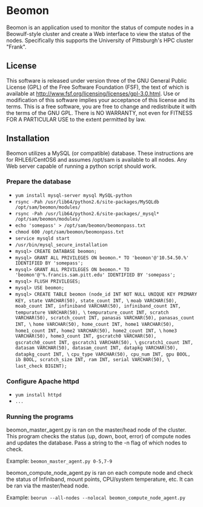 Beomon
======

Beomon is an application used to monitor the status of compute nodes in a
Beowulf-style cluster and create a Web interface to view the status of the
nodes.  Specifically this supports the University of Pittsburgh's HPC 
cluster "Frank".

License
-------

This software is released under version three of the GNU General Public License (GPL) of the
Free Software Foundation (FSF), the text of which is available at http://www.fsf.org/licensing/licenses/gpl-3.0.html.
Use or modification of this software implies your acceptance of this license and its terms.
This is a free software, you are free to change and redistribute it with the terms of the GNU GPL.
There is NO WARRANTY, not even for FITNESS FOR A PARTICULAR USE to the extent permitted by law.

Installation
------------

Beomon utilizes a MySQL (or compatible) database.  These instructions are for
RHLE6/CentOS6 and assumes /opt/sam is available to all nodes.  Any Web server
capable of running a python script should work.

### Prepare the database
* `yum install mysql-server mysql MySQL-python`
* `rsync -Pah /usr/lib64/python2.6/site-packages/MySQLdb /opt/sam/beomon/modules/`
* `rsync -Pah /usr/lib64/python2.6/site-packages/_mysql* /opt/sam/beomon/modules/`
* `echo 'somepass' > /opt/sam/beomon/beomonpass.txt`
* `chmod 600 /opt/sam/beomon/beomonpass.txt`
* `service mysqld start`
* `/usr/bin/mysql_secure_installation`
* `mysql> CREATE DATABASE beomon;`
* `mysql> GRANT ALL PRIVILEGES ON beomon.* TO 'beomon'@'10.54.50.%' IDENTIFIED BY 'somepass';`
* `mysql> GRANT ALL PRIVILEGES ON beomon.* TO 'beomon'@'%.francis.sam.pitt.edu' IDENTIFIED BY 'somepass';`
* `mysql> FLUSH PRIVILEGES;`
* `mysql> USE beomon;`
* `mysql> CREATE TABLE beomon (node_id INT NOT NULL UNIQUE KEY PRIMARY KEY, state VARCHAR(50), state_count INT, \`
`moab VARCHAR(50), moab_count INT, infiniband VARCHAR(50), infiniband_count INT, tempurature VARCHAR(50), \`
`tempurature_count INT, scratch VARCHAR(50), scratch_count INT, panasas VARCHAR(50), panasas_count INT, \`
`home VARCHAR(50), home_count INT, home1 VARCHAR(50), home1_count INT, home2 VARCHAR(50), home2_count INT, \`
`home3 VARCHAR(50), home3_count INT, gscratch0 VARCHAR(50), gscratch0_count INT, gscratch1 VARCHAR(50), \`
`gscratch1_count INT, datasam VARCHAR(50), datasam_count INT, datapkg VARCHAR(50), datapkg_count INT, \`
`cpu_type VARCHAR(50), cpu_num INT, gpu BOOL, ib BOOL, scratch_size INT, ram INT, serial VARCHAR(50), \`
`last_check BIGINT);`


### Configure Apache httpd

* `yum install httpd`
* `...`

### Running the programs

beomon_master_agent.py is ran on the master/head node of the cluster.  This 
program checks the status (up, down, boot, error) of compute nodes and 
updates the database.  Pass a string to the -n flag of which nodes to check.

Example: `beomon_master_agent.py 0-5,7-9`

beomon_compute_node_agent.py is ran on each compute node and check the status
of Infiniband, mount points, CPU/system temperature, etc.  It can be ran via
the master/head node.

Example: `beorun --all-nodes --nolocal beomon_compute_node_agent.py`
